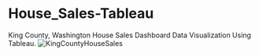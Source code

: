 # House_Sales-Tableau
King County, Washington House Sales Dashboard Data Visualization Using Tableau.
![KingCountyHouseSales](https://github.com/fayoeboda02/House_Sales-Tableau/assets/143308651/c84370eb-1b09-4e6b-9549-e57e003383ff)
